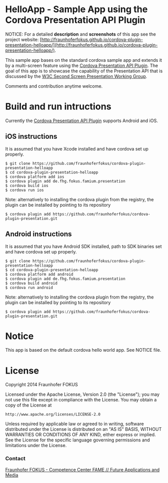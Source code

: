 # HelloApp - Sample App using the Cordova Presentation API Plugin

NOTICE: For a detailed **description** and **screenshots** of this app see the
project website: [http://fraunhoferfokus.github.io/cordova-plugin-presentation-helloapp/](http://fraunhoferfokus.github.io/cordova-plugin-presentation-helloapp/).

This sample app bases on the standard cordova sample app and extends it by a
multi-screen feature using the
[Cordova Presentation API Plugin](http://fraunhoferfokus.github.io/cordova-plugin-presentation/).
The goal of this app is to showcase the capability of the Presentation API that is
discussed by the [W3C Second Screen Presentation Working Group](http://www.w3.org/2014/secondscreen/).

Comments and contribution anytime welcome.

# Build and run intructions

Currently the [Cordova Presentation API Plugin](http://fraunhoferfokus.github.io/cordova-plugin-presentation/) supports Android and iOS.

## iOS instructions

It is assumed that you have Xcode installed and have cordova set up
properly.

```
$ git clone https://github.com/fraunhoferfokus/cordova-plugin-presentation-helloapp
$ cd cordova-plugin-presentation-helloapp
$ cordova platform add ios
$ cordova plugin add de.fhg.fokus.famium.presentation
$ cordova build ios
$ cordova run ios
```

Note: alternatively to installing the cordova plugin from the registry, the plugin can be installed by pointing to its repository

```$ cordova plugin add https://github.com/fraunhoferfokus/cordova-plugin-presentation.git```

## Android instructions

It is assumed that you have Android SDK installed, path to SDK binaries set
and have cordova set up properly.

```
$ git clone https://github.com/fraunhoferfokus/cordova-plugin-presentation-helloapp
$ cd cordova-plugin-presentation-helloapp
$ cordova platform add android
$ cordova plugin add de.fhg.fokus.famium.presentation
$ cordova build android
$ cordova run android
```

Note: alternatively to installing the cordova plugin from the registry, the plugin can be installed by pointing to its repository

```$ cordova plugin add https://github.com/fraunhoferfokus/cordova-plugin-presentation.git```

# Notice

This app is based on the default cordova hello world app. See NOTICE file.

# License

Copyright 2014 Fraunhofer FOKUS

Licensed under the Apache License, Version 2.0 (the "License");
you may not use this file except in compliance with the License.
You may obtain a copy of the License at

    http://www.apache.org/licenses/LICENSE-2.0

Unless required by applicable law or agreed to in writing, software
distributed under the License is distributed on an "AS IS" BASIS,
WITHOUT WARRANTIES OR CONDITIONS OF ANY KIND, either express or implied.
See the License for the specific language governing permissions and
limitations under the License.

### Contact

[Fraunhofer FOKUS - Competence Center FAME // Future Applications and Media](http://www.fokus.fraunhofer.de/en/fame/index.html)

